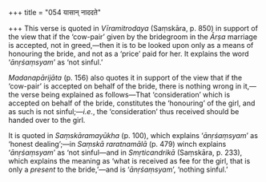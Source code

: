+++
title = "054 यासान् नाददते"

+++
This verse is quoted in *Vīramitrodaya* (Saṃskāra, p. 850) in support of
the view that if the ‘cow-pair’ given by the bridegroom in the *Ārṣa*
marriage is accepted, not in greed,—then it is to be looked upon only as
a means of honouring the bride, and not as a ‘price’ paid for her. It
explains the word ‘*ānṛśaṃsyam*’ as ‘not sinful.’

*Madanapārijāta* (p. 156) also quotes it in support of the view that if
the ‘cow-pair’ is accepted on behalf of the bride, there is nothing
wrong in it,—the verse being explained as follows—That ‘consideration’
which is accepted on behalf of the bride, constitutes the ‘honouring’ of
the girl, and as such is not sinful;—*i.e*., the ‘consideration’ thus
received should be handed over to the girl.

It is quoted in *Saṃskāramayūkha* (p. 100), which explains
‘*ānṛśaṃsyam*’ as ‘honest dealing’;—in *Saṃskā raratnamālā* (p. 479)
winch explains ‘*ānṛśaṃsyam*’ as ‘not sinful—and in *Smṛticandrikā*
(Saṃskāra, p. 233), which explains the meaning as ‘what is received as
fee for the girl, that is only a *present* to the bride,’—and is
‘*ānṛśaṃsyam*’, ‘nothing sinful.’


